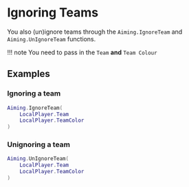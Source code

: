 # Ignoring Teams
You also (un)ignore teams through the `Aiming.IgnoreTeam` and `Aiming.UnIgnoreTeam` functions.

!!! note
    You need to pass in the `Team` **and** `Team Colour`

## Examples

### Ignoring a team
```lua
Aiming.IgnoreTeam(
    LocalPlayer.Team
    LocalPlayer.TeamColor
)
```

### Unignoring a team
```lua
Aiming.UnIgnoreTeam(
    LocalPlayer.Team
    LocalPlayer.TeamColor
)
```